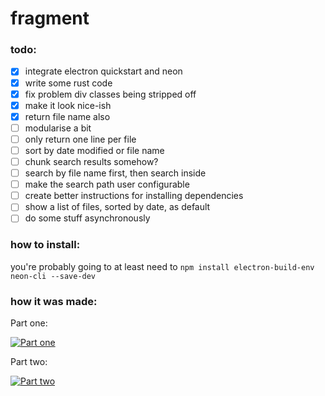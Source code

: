 # fragment

### todo:

- [x] integrate electron quickstart and neon
- [x] write some rust code
- [x] fix problem div classes being stripped off
- [x] make it look nice-ish
- [x] return file name also
- [ ] modularise a bit
- [ ] only return one line per file
- [ ] sort by date modified or file name
- [ ] chunk search results somehow?
- [ ] search by file name first, then search inside
- [ ] make the search path user configurable
- [ ] create better instructions for installing dependencies
- [ ] show a list of files, sorted by date, as default
- [ ] do some stuff asynchronously

### how to install:

you're probably going to at least need to `npm install electron-build-env neon-cli --save-dev`

### how it was made:

Part one:

[![Part one](https://img.youtube.com/vi/fB559YA-FNQ/0.jpg)](https://www.youtube.com/watch?v=fB559YA-FNQ "Part one")

Part two:

[![Part two](https://img.youtube.com/vi/ZXVfMJngcJI/0.jpg)](https://www.youtube.com/watch?v=ZXVfMJngcJI "Part one")
